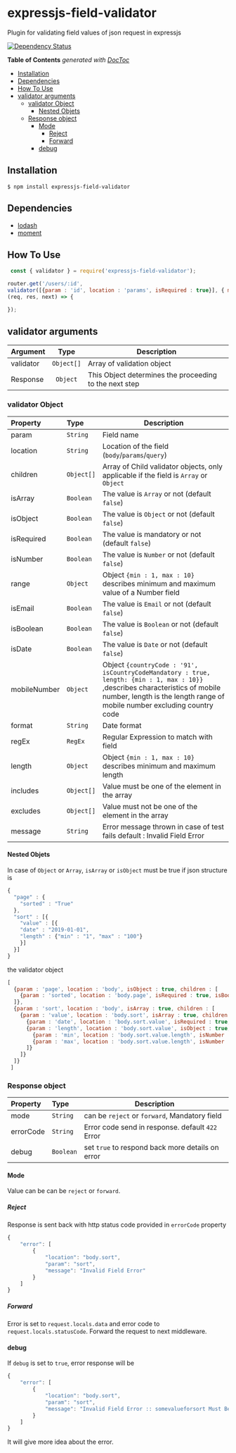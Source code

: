 # expressjs-field-validator
Plugin for validating field values of json request in expressjs

[![Dependency Status](https://david-dm.org/gsmithun4/expressjs-field-validator.svg)](https://david-dm.org/gsmithun4/expressjs-field-validator)
<!-- START doctoc generated TOC please keep comment here to allow auto update -->
<!-- DON'T EDIT THIS SECTION, INSTEAD RE-RUN doctoc TO UPDATE -->
**Table of Contents**  *generated with [DocToc](https://github.com/thlorenz/doctoc)*

- [Installation](#installation)
- [Dependencies](#dependencies)
- [How To Use](#how-to-use)
- [validator arguments](#validator-arguments)
  - [validator Object](#validator-object)
    - [Nested Objets](#nested-objets)
  - [Response object](#response-object)
    - [Mode](#mode)
      - [Reject](#reject)
      - [Forward](#forward)
    - [debug](#debug)

<!-- END doctoc generated TOC please keep comment here to allow auto update -->


## Installation  
```
$ npm install expressjs-field-validator
```

## Dependencies
 - [lodash](https://www.npmjs.com/package/lodash)
 - [moment](https://www.npmjs.com/package/moment)

## How To Use

```js
 const { validator } = require('expressjs-field-validator');
```
```js
router.get('/users/:id',
validator([{param : 'id', location : 'params', isRequired : true}], { mode : 'reject', errorCode : '422' }),
(req, res, next) => {

});
```
## validator arguments

| Argument        | Type      | Description
|:---------------|:---------:|----------------------------|
|validator	  |`Object[]`   |  Array of validation object |
|Response	  |`Object`   |  This Object determines the proceeding to the next step |

### validator Object


| Property        | Type      | Description
|:---------------|:---------|----------------------------|
|param	  |`String`   | Field name|
|location	  |`String`   | Location of the field (`body`/`params`/`query`) |
|children	  |`Object[]`   |Array of Child validator objects, only applicable if the field is `Array` or `Object`  |
|isArray	  |`Boolean`   |The value is `Array` or not (default `false`)|
|isObject	  |`Boolean`   |The value is `Object` or not (default `false`)|
|isRequired	  |`Boolean`   |The value is mandatory or not (default `false`)|
|isNumber	  |`Boolean`   |The value is `Number` or not (default `false`)|
|range	  |`Object`   |Object `{min : 1, max : 10}` describes minimum and maximum value of a Number field|
|isEmail	  |`Boolean`   |The value is `Email` or not (default `false`)|
|isBoolean	  |`Boolean`   |The value is `Boolean` or not (default `false`)|
|isDate	  |`Boolean`   |The value is `Date` or not (default `false`)|
|mobileNumber	  |`Object`   |Object `{countryCode : '91', isCountryCodeMandatory : true, length: {min : 1, max : 10}}` ,describes characteristics of mobile number, length is the length range of mobile number excluding country code |
|format	  |`String`   |Date format|
|regEx	  |`RegEx`   |Regular Expression to match with field|
|length	  |`Object`   |Object `{min : 1, max : 10}` describes minimum and maximum length|
|includes	  |`Object[]`   |Value must be one of the element in the array|
|excludes	  |`Object[]`   |Value must not be one of the element in the array|
|message	  |`String`   |Error message thrown in case of test fails default : Invalid Field Error|

#### Nested Objets
In case of `Object` or `Array`, `isArray` or `isObject` must be true
if json structure is
```js
{
  "page" : {
    "sorted" : "True"
  },
  "sort" : [{
    "value" : [{
	"date" : "2019-01-01",
	"length" : {"min" : "1", "max" : "100"}
    }]
  }]
}
```
the validator object
```js
[
  {param : 'page', location : 'body', isObject : true, children : [
    {param : 'sorted', location : 'body.page', isRequired : true, isBoolean : true, message='Mandatory field page missing'},
  ]},
  {param : 'sort', location : 'body', isArray : true, children : [
    {param : 'value', location : 'body.sort', isArray : true, children : [
      {param : 'date', location : 'body.sort.value', isRequired : true, isDate : true},
      {param : 'length', location : 'body.sort.value', isObject : true, children : [
        {param : 'min', location : 'body.sort.value.length', isNumber : true},
        {param : 'max', location : 'body.sort.value.length', isNumber : true}
      ]}
    ]}
  ]}
 ]
```
### Response object

| Property        | Type      | Description
|:---------------|:---------|----------------------------|
|mode	  |`String`   | can be `reject` or `forward`, Mandatory field|
|errorCode	  |`String`   | Error code send in response. default `422` Error|
|debug	  |`Boolean`   | set `true` to respond back more details on error |

#### Mode
Value can be can be `reject` or `forward`.
##### Reject
Response is sent back with http status code provided in `errorCode` property
```js
{
    "error": [
        {
            "location": "body.sort",
            "param": "sort",
            "message": "Invalid Field Error"
        }
    ]
}
```
##### Forward
Error is set to `request.locals.data` and error code to `request.locals.statusCode`. Forward the request to next middleware.

#### debug
If `debug` is set to `true`, error response will be
```js
{
    "error": [
        {
            "location": "body.sort",
            "param": "sort",
            "message": "Invalid Field Error :: somevalueforsort Must Be A Boolean"
        }
    ]
}
```
It will give more idea about the error.
